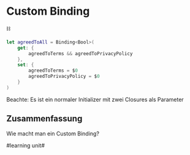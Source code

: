 # Custom Binding
⛓️


```swift
let agreedToAll = Binding<Bool>(
	get: {
		agreedToTerms && agreedToPrivacyPolicy
	},
	set: {
		agreedToTerms = $0
		agreedToPrivacyPolicy = $0
	}
)
```

Beachte: Es ist ein normaler Initializer mit zwei Closures als Parameter

## Zusammenfassung

Wie macht man ein Custom Binding?

#learning unit#